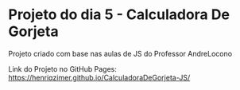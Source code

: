 # Projeto do dia 5 - Calculadora De Gorjeta
Projeto criado com base nas aulas de JS do Professor AndreLocono

Link do Projeto no GitHub Pages: https://henriqzimer.github.io/CalculadoraDeGorjeta-JS/
